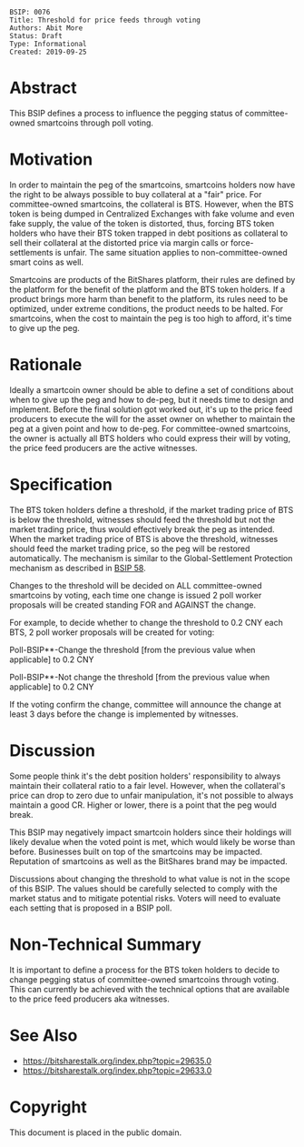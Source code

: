     BSIP: 0076
    Title: Threshold for price feeds through voting
    Authors: Abit More
    Status: Draft
    Type: Informational
    Created: 2019-09-25

# Abstract

This BSIP defines a process to influence the pegging status of committee-owned smartcoins through poll voting.

# Motivation

In order to maintain the peg of the smartcoins, smartcoins holders now have the right to be always
possible to buy collateral at a "fair" price. For committee-owned smartcoins, the collateral is BTS.
However, when the BTS token is being dumped in Centralized Exchanges with fake volume and even fake supply,
the value of the token is distorted, thus, forcing BTS token holders who have their BTS token trapped in
debt positions as collateral to sell their collateral at the distorted price via margin calls or
force-settlements is unfair.
The same situation applies to non-committee-owned smart coins as well.

Smartcoins are products of the BitShares platform, their rules are defined by the platform
for the benefit of the platform and the BTS token holders.
If a product brings more harm than benefit to the platform, its rules need to be optimized,
under extreme conditions, the product needs to be halted.
For smartcoins, when the cost to maintain the peg is too high to afford, it's time to give up the peg.

# Rationale

Ideally a smartcoin owner should be able to define a set of conditions about when to give up the peg
and how to de-peg, but it needs time to design and implement. Before the final solution got worked out,
it's up to the price feed producers to execute the will for the asset owner on whether to maintain
the peg at a given point and how to de-peg. For committee-owned smartcoins, the owner is actually
all BTS holders who could express their will by voting, the price feed producers are the active witnesses.

# Specification

The BTS token holders define a threshold, if the market trading price of BTS is below the threshold,
witnesses should feed the threshold but not the market trading price, thus would effectively break
the peg as intended. When the market trading price of BTS is above the threshold, witnesses should
feed the market trading price, so the peg will be restored automatically. The mechanism is similar to
the Global-Settlement Protection mechanism as described in [BSIP 58](bsip-0058.md).

Changes to the threshold will be decided on ALL committee-owned smartcoins by voting, each time
one change is issued 2 poll worker proposals will be created standing FOR and AGAINST the change.

For example, to decide whether to change the threshold to 0.2 CNY each BTS, 2 poll worker proposals
will be created for voting:

Poll-BSIP**-Change the threshold [from the previous value when applicable] to 0.2 CNY

Poll-BSIP**-Not change the threshold [from the previous value when applicable] to 0.2 CNY

If the voting confirm the change, committee will announce the change at least 3 days before the change
is implemented by witnesses.

# Discussion

Some people think it's the debt position holders' responsibility to always maintain their
collateral ratio to a fair level. However, when the collateral's price can drop to zero due to
unfair manipulation, it's not possible to always maintain a good CR.
Higher or lower, there is a point that the peg would break.

This BSIP may negatively impact smartcoin holders since their holdings will likely devalue when
the voted point is met, which would likely be worse than before.
Businesses built on top of the smartcoins may be impacted.
Reputation of smartcoins as well as the BitShares brand may be impacted.

Discussions about changing the threshold to what value is not in the scope of this BSIP.
The values should be carefully selected to comply with the market status and to mitigate potential risks.
Voters will need to evaluate each setting that is proposed in a BSIP poll.

# Non-Technical Summary

It is important to define a process for the BTS token holders to decide to change
pegging status of committee-owned smartcoins through voting.
This can currently be achieved with the technical options that are available to
the price feed producers aka witnesses.

# See Also
* https://bitsharestalk.org/index.php?topic=29635.0
* https://bitsharestalk.org/index.php?topic=29633.0

# Copyright
This document is placed in the public domain.
